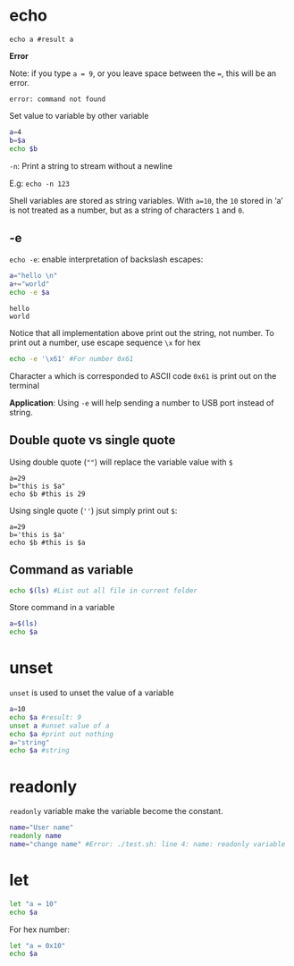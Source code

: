 # echo

```shell
echo a #result a
```

**Error**

Note: if you type ``a = 9``, or you leave space between the ``=``, this will be an error.

```
error: command not found
```

Set value to variable by other variable

```sh
a=4
b=$a
echo $b
```

``-n``: Print a string to stream without a newline

E.g: ``echo -n 123``

Shell variables are stored as string variables. With ``a=10``, the ``10`` stored in ‘a’ is not treated as a number, but as a string of characters ``1`` and ``0``.

## -e

``echo -e``: enable interpretation of backslash escapes:

```sh
a="hello \n"
a+="world"
echo -e $a
```
```
hello
world
```

Notice that all implementation above print out the string, not number. To print out a number, use escape sequence ``\x`` for hex

```sh
echo -e '\x61' #For number 0x61
```

Character ``a`` which is corresponded to ASCII code ``0x61`` is print out on the terminal

**Application**: Using ``-e`` will help sending a number to USB port instead of string.

## Double quote vs single quote

Using double quote (``""``) will replace the variable value with ``$``

```shell
a=29
b="this is $a"
echo $b #this is 29
```

Using single quote (``''``) jsut simply print out ``$``:

```shell
a=29
b='this is $a'
echo $b #this is $a
```

## Command as variable

```sh
echo $(ls) #List out all file in current folder
```

Store command in a variable

```sh
a=$(ls)
echo $a
```

# unset

``unset`` is used to unset the value of a variable

```sh
a=10
echo $a #result: 9
unset a #unset value of a
echo $a #print out nothing
a="string"
echo $a #string
```

# readonly

``readonly`` variable make the variable become the constant.

```sh
name="User name"
readonly name
name="change name" #Error: ./test.sh: line 4: name: readonly variable
```
# let

```sh
let "a = 10"
echo $a
```

For hex number:

```sh
let "a = 0x10"
echo $a
```